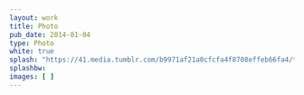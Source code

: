 ```yaml
---
layout: work
title: Photo
pub_date: 2014-01-04
type: Photo
white: true
splash: "https://41.media.tumblr.com/b9971af21a0cfcfa4f8708effeb66fa4/tumblr_npo2fnU1bx1snf70wo7_1280.jpg"
splashbw:
images: [ ]
---
```

